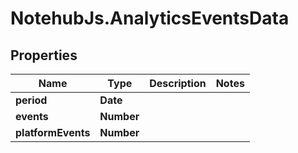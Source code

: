 # NotehubJs.AnalyticsEventsData

## Properties

| Name               | Type       | Description | Notes |
| ------------------ | ---------- | ----------- | ----- |
| **period**         | **Date**   |             |
| **events**         | **Number** |             |
| **platformEvents** | **Number** |             |
